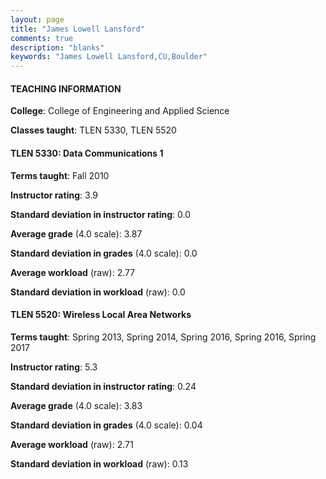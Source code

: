 ```yaml
---
layout: page
title: "James Lowell Lansford" 
comments: true
description: "blanks"
keywords: "James Lowell Lansford,CU,Boulder"
---
```

<head>
<script src="https://ajax.googleapis.com/ajax/libs/jquery/2.1.3/jquery.min.js"></script>
<script src="https://dl.dropboxusercontent.com/s/pc42nxpaw1ea4o9/highcharts.js?dl=0"></script>
<!-- <script src="../assets/js/highcharts.js"></script> -->
<style type="text/css">@font-face {
	font-family: "Bebas Neue";
	src: url(https://www.filehosting.org/file/details/544349/BebasNeue Regular.otf) format("opentype");
	}
	h1.Bebas { 
		font-family: "Bebas Neue", Verdana, Tahoma;
	}
</style>
</head>
	   
#### TEACHING INFORMATION

**College**: College of Engineering and Applied Science

**Classes taught**: TLEN 5330, TLEN 5520

#### TLEN 5330: Data Communications 1

**Terms taught**: Fall 2010

**Instructor rating**: 3.9

**Standard deviation in instructor rating**: 0.0

**Average grade** (4.0 scale): 3.87

**Standard deviation in grades** (4.0 scale): 0.0

**Average workload** (raw): 2.77

**Standard deviation in workload** (raw): 0.0

#### TLEN 5520: Wireless Local Area Networks

**Terms taught**: Spring 2013, Spring 2014, Spring 2016, Spring 2016, Spring 2017

**Instructor rating**: 5.3

**Standard deviation in instructor rating**: 0.24

**Average grade** (4.0 scale): 3.83

**Standard deviation in grades** (4.0 scale): 0.04

**Average workload** (raw): 2.71

**Standard deviation in workload** (raw): 0.13


